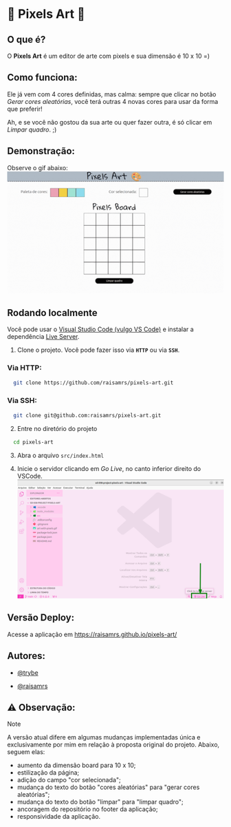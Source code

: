 🎨 Pixels Art 🎨
===============	

## O que é?
O **Pixels Art** é um editor de arte com pixels e sua dimensão é 10 x 10 =)

## Como funciona:
 Ele já vem com 4 cores definidas, mas calma: sempre que clicar no botão *Gerar cores aleatórias*, você terá outras 4 novas cores para usar da forma que preferir!

Ah, e se você não gostou da sua arte ou quer fazer outra, é só clicar em *Limpar quadro*. ;)


## Demonstração:
Observe o gif abaixo:
![Observe o gif:](https://github.com/raisamrs/pixels-art/blob/main/src/imgs/Pixels%20Art%20Demo.gif)



## Rodando localmente
Você pode usar o [Visual Studio Code (vulgo VS Code)](https://code.visualstudio.com/download) e instalar a dependência [Live Server](https://marketplace.visualstudio.com/items?itemName=ritwickdey.LiveServer).

1. Clone o projeto.  Você pode fazer isso via **`HTTP`** ou via **`SSH`**.

### Via HTTP:
```bash
  git clone https://github.com/raisamrs/pixels-art.git
```
### Via SSH:
```bash
  git clone git@github.com:raisamrs/pixels-art.git
```

2. Entre no diretório do projeto

```bash
  cd pixels-art
```

3. Abra o arquivo `src/index.html`


4. Inicie o servidor clicando em *Go Live*, no canto inferior direito do VSCode.
![Go Live](https://github.com/raisamrs/pixels-art/blob/main/src/imgs/Live%20Server.png)

## Versão Deploy:
Acesse a aplicação em https://raisamrs.github.io/pixels-art/

## Autores:
- [@trybe](https://github.com/tryber)

- [@raisamrs](https://www.github.com/raisamrs)


## ⚠️ Observação:
> [!NOTE]
> A versão atual difere em algumas mudanças implementadas única e exclusivamente por mim em relação à proposta original do projeto. Abaixo, seguem elas:
* aumento da dimensão board para 10 x 10;
* estilização da página;
* adição do campo "cor selecionada";
* mudança do texto do botão "cores aleatórias" para "gerar cores aleatórias";
* mudança do texto do botão "limpar" para "limpar quadro";
* ancoragem do repositório no footer da aplicação;
* responsividade da aplicação.
